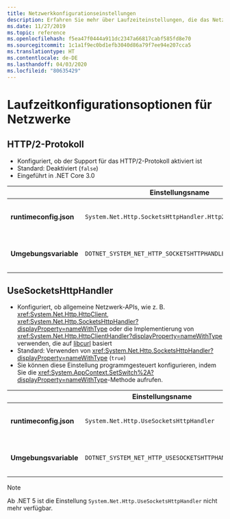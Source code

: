 ```yaml
---
title: Netzwerkkonfigurationseinstellungen
description: Erfahren Sie mehr über Laufzeiteinstellungen, die das Netzwerk für .NET Core-Apps konfigurieren.
ms.date: 11/27/2019
ms.topic: reference
ms.openlocfilehash: f5ea47f0444a911dc2347a66817cabf585fd8e70
ms.sourcegitcommit: 1c1a1f9ec0bd1efb3040d86a79f7ee94e207cca5
ms.translationtype: HT
ms.contentlocale: de-DE
ms.lasthandoff: 04/03/2020
ms.locfileid: "80635429"
---
```

# <a name="run-time-configuration-options-for-networking"></a>Laufzeitkonfigurationsoptionen für Netzwerke

## <a name="http2-protocol"></a>HTTP/2-Protokoll

- Konfiguriert, ob der Support für das HTTP/2-Protokoll aktiviert ist
- Standard: Deaktiviert (`false`)
- Eingeführt in .NET Core 3.0

| | Einstellungsname | Werte |
| - | - | - |
| **runtimeconfig.json** | `System.Net.Http.SocketsHttpHandler.Http2Support` | `false` – deaktiviert<br/>`true` – aktiviert |
| **Umgebungsvariable** | `DOTNET_SYSTEM_NET_HTTP_SOCKETSHTTPHANDLER_HTTP2SUPPORT` | `0` – deaktiviert<br/>`1` – aktiviert |

## <a name="usesocketshttphandler"></a>UseSocketsHttpHandler

- Konfiguriert, ob allgemeine Netzwerk-APIs, wie z. B. <xref:System.Net.Http.HttpClient>, <xref:System.Net.Http.SocketsHttpHandler?displayProperty=nameWithType> oder die Implementierung von <xref:System.Net.Http.HttpClientHandler?displayProperty=nameWithType> verwenden, die auf [libcurl](https://curl.haxx.se/libcurl/) basiert
- Standard: Verwenden von <xref:System.Net.Http.SocketsHttpHandler?displayProperty=nameWithType> (`true`)
- Sie können diese Einstellung programmgesteuert konfigurieren, indem Sie die <xref:System.AppContext.SetSwitch%2A?displayProperty=nameWithType>-Methode aufrufen.

| | Einstellungsname | Werte |
| - | - | - |
| **runtimeconfig.json** | `System.Net.Http.UseSocketsHttpHandler` | `true` – aktiviert die Verwendung von <xref:System.Net.Http.SocketsHttpHandler><br/>`false` – aktiviert die Verwendung von <xref:System.Net.Http.HttpClientHandler> |
| **Umgebungsvariable** | `DOTNET_SYSTEM_NET_HTTP_USESOCKETSHTTPHANDLER` | `1` – aktiviert die Verwendung von <xref:System.Net.Http.SocketsHttpHandler><br/>`0` – aktiviert die Verwendung von <xref:System.Net.Http.HttpClientHandler> |

> [!NOTE]
> Ab .NET 5 ist die Einstellung `System.Net.Http.UseSocketsHttpHandler` nicht mehr verfügbar.
